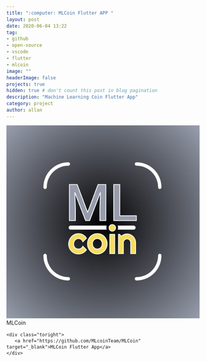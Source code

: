 ```yaml
---
title: ":computer: MLCoin Flutter APP "
layout: post
date: 2020-06-04 13:22
tag: 
- github
- open-source
- vscode
- flutter
- mlcoin
image: ""
headerImage: false
projects: true
hidden: true # don't count this post in blog pagination
description: "Machine Learning Coin Flutter App"
category: project
author: allan
---
```


<div class="side-by-side">
    <div class="toleft">
        <img class="image" src="https://raw.githubusercontent.com/MLcoinTeam/MLCoin/master/media/logo.jpg" alt="Allan Nava picture">
        <figcaption class="caption">MLCoin</figcaption>
    </div>

    <div class="toright">
       <a href="https://github.com/MLcoinTeam/MLCoin" target="_blank">MLCoin Flutter App</a>
    </div>
</div>

